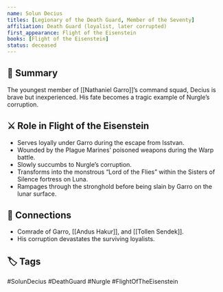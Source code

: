 ```yaml
---
name: Solun Decius
titles: [Legionary of the Death Guard, Member of the Seventy]
affiliation: Death Guard (loyalist, later corrupted)
first_appearance: Flight of the Eisenstein
books: [Flight of the Eisenstein]
status: deceased
---
```


## 🧠 Summary
The youngest member of [[Nathaniel Garro]]’s command squad, Decius is brave but inexperienced. His fate becomes a tragic example of Nurgle’s corruption.

## ⚔️ Role in Flight of the Eisenstein
- Serves loyally under Garro during the escape from Isstvan.
- Wounded by the Plague Marines’ poisoned weapons during the Warp battle.
- Slowly succumbs to Nurgle’s corruption.
- Transforms into the monstrous “Lord of the Flies” within the Sisters of Silence fortress on Luna.
- Rampages through the stronghold before being slain by Garro on the lunar surface.

## 🔗 Connections
- Comrade of Garro, [[Andus Hakur]], and [[Tollen Sendek]].
- His corruption devastates the surviving loyalists.

## 🏷︎ Tags
#SolunDecius #DeathGuard #Nurgle #FlightOfTheEisenstein